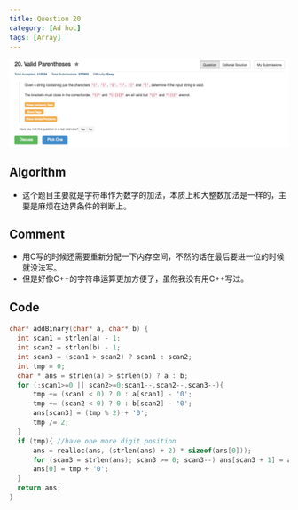 ```yaml
---
title: Question 20
category: [Ad hoc]
tags: [Array]
---
```


![Description](../Assets/Figure/question20.png)

## Algorithm 

- 这个题目主要就是字符串作为数字的加法，本质上和大整数加法是一样的，主要是麻烦在边界条件的判断上。

## Comment

- 用C写的时候还需要重新分配一下内存空间，不然的话在最后要进一位的时候就没法写。
- 但是好像C++的字符串运算更加方便了，虽然我没有用C++写过。
 

## Code

```c
char* addBinary(char* a, char* b) {
  int scan1 = strlen(a) - 1;
  int scan2 = strlen(b) - 1;
  int scan3 = (scan1 > scan2) ? scan1 : scan2;
  int tmp = 0;
  char * ans = strlen(a) > strlen(b) ? a : b;
  for (;scan1>=0 || scan2>=0;scan1--,scan2--,scan3--){
      tmp += (scan1 < 0) ? 0 : a[scan1] - '0';
      tmp += (scan2 < 0) ? 0 : b[scan2] - '0';
      ans[scan3] = (tmp % 2) + '0';
      tmp /= 2;
  }
  if (tmp){ //have one more digit position
      ans = realloc(ans, (strlen(ans) + 2) * sizeof(ans[0]));
      for (scan3 = strlen(ans); scan3 >= 0; scan3--) ans[scan3 + 1] = ans[scan3];
      ans[0] = tmp + '0';
  }
  return ans;
}
```
